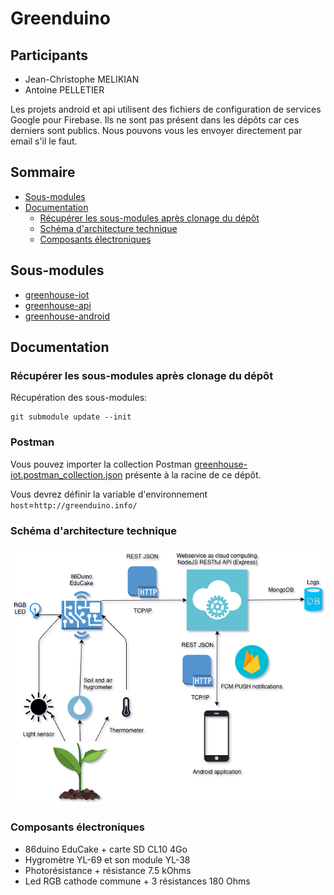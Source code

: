 # Greenduino

## Participants

- Jean-Christophe MELIKIAN
- Antoine PELLETIER

Les projets android et api utilisent des fichiers de configuration de services Google pour Firebase.
Ils ne sont pas présent dans les dépôts car ces derniers sont publics.
Nous pouvons vous les envoyer directement par email s'il le faut.

## Sommaire

- [Sous-modules](#sous-modules)
- [Documentation](#documentation)
  - [Récupérer les sous-modules après clonage du dépôt](#récupérer-les-sous-modules-après-clonage-du-dépôt)
  - [Schéma d'architecture technique](#schéma-darchitecture-technique)
  - [Composants électroniques](#composants-électroniques)

## Sous-modules

- [greenhouse-iot](https://github.com/ozonePowered/greenhouse-iot)
- [greenhouse-api](https://github.com/ozonePowered/greenhouse-api)
- [greenhouse-android](https://github.com/ozonePowered/greenhouse-android)

## Documentation

### Récupérer les sous-modules après clonage du dépôt

Récupération des sous-modules:
```
git submodule update --init
```

### Postman

Vous pouvez importer la collection Postman [greenhouse-iot.postman_collection.json](greenhouse-iot.postman_collection.json) présente à la racine de ce dépôt.

Vous devrez définir la variable d'environnement `host`=`http://greenduino.info/`

### Schéma d'architecture technique
![Schéma d'architecture technique](doc/greenhouse-iot-architecture-technique.png)

### Composants électroniques

- 86duino EduCake + carte SD CL10 4Go
- Hygromètre YL-69 et son module YL-38
- Photorésistance + résistance 7.5 kOhms
- Led RGB cathode commune + 3 résistances 180 Ohms
